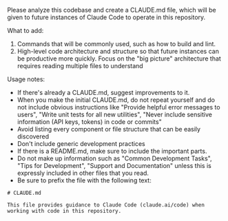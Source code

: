 Please analyze this codebase and create a CLAUDE.md file, which will be given to future instances of Claude Code to operate in this repository.

What to add:

1. Commands that will be commonly used, such as how to build and lint.
2. High-level code architecture and structure so that future instances can be productive more quickly. Focus on the "big picture" architecture that requires reading multiple files to understand

Usage notes:

- If there's already a CLAUDE.md, suggest improvements to it.
- When you make the initial CLAUDE.md, do not repeat yourself and do not include obvious instructions like "Provide helpful error messages to users", "Write unit tests for all new utilities", "Never include sensitive information (API keys, tokens) in code or commits"
- Avoid listing every component or file structure that can be easily discovered
- Don't include generic development practices
- If there is a README.md, make sure to include the important parts.
- Do not make up information such as "Common Development Tasks", "Tips for Development", "Support and Documentation" unless this is expressly included in other files that you read.
- Be sure to prefix the file with the following text:

```
# CLAUDE.md

This file provides guidance to Claude Code (claude.ai/code) when working with code in this repository.
```
